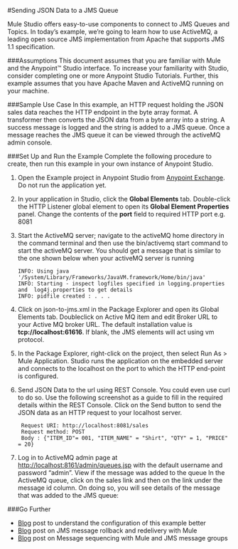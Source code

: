 #Sending JSON Data to a JMS Queue 

Mule Studio offers easy-to-use components to connect to JMS Queues and Topics. In today’s example, we’re going to learn how to use ActiveMQ, a leading open source JMS implementation from Apache that supports JMS 1.1 specification.   

###Assumptions
This document assumes that you are familiar with Mule and the Anypoint™ Studio interface. To increase your familiarity with Studio, consider completing one or more Anypoint Studio Tutorials. Further, this example assumes that you have Apache Maven and ActiveMQ running on your machine.

###Sample Use Case
 In this example, an HTTP request holding the JSON sales data reaches the HTTP endpoint in the byte array format. A transformer then converts the JSON data from a byte array into a string. A success message is logged and the string is added to a JMS queue. Once a message reaches the JMS queue it can be viewed through the activeMQ admin console.

###Set Up and Run the Example
Complete the following procedure to create, then run this example in your own instance of Anypoint Studio.


1.  Open the Example project in Anypoint Studio from [Anypoint Exchange](http://www.mulesoft.org/documentation/display/current/Anypoint+Exchange). Do not run the application yet.

2. In your application in Studio, click the **Global Elements** tab. Double-click the HTTP Listener global element to open its **Global Element Properties** panel. Change the contents of the **port** field to required HTTP port e.g. 8081

3. Start the ActiveMQ server;  navigate to the activeMQ home directory in the command terminal and then   use the  bin/activemq start command to start the activeMQ server.   You should get a message that is similar to the one shown below when your activeMQ server is running

       INFO: Using java '/System/Library/Frameworks/JavaVM.framework/Home/bin/java'
       INFO: Starting - inspect logfiles specified in logging.properties and  log4j.properties to get details
       INFO: pidfile created : . . . 
       
4. Click on json-to-jms.xml in the Package Explorer and open its Global Elements tab. Doubleclick on Active MQ item and edit Broker URL to your Active MQ broker URL. The default installation value is **tcp://localhost:61616**. If blank, the JMS elements will act using vm protocol.    
5. In the Package Explorer, right-click on the project, then select Run As > Mule Application. Studio runs the application on the embedded server and connects to the localhost on the port to which the HTTP end-point is configured.

6. Send JSON Data to the url using REST Console. You could even use curl to do so. Use the following screenshot as a guide to fill in the required details within the REST Console. Click on the Send button to send the JSON data as an HTTP request to your localhost server. 
      
        Request URI: http://localhost:8081/sales
        Request method: POST
        Body : {"ITEM_ID"= 001, "ITEM_NAME" = "Shirt", "QTY" = 1, "PRICE" = 20}

7. Log in to ActiveMQ admin page at [http://localhost:8161/admin/queues.jsp](http://localhost:8161/admin/queues.jsp)
 with the default username and password “admin”. View if the message was added to the queue
In the ActiveMQ queue, click on the sales link and then on the link under the message id column. On doing so, you will see details of the message that was added to the JMS queue:


###Go Further

* [Blog](http://blogs.mulesoft.org/mule-school-jms-tutorial/)  post to understand the configuration of this example better
* [Blog](http://blogs.mulesoft.org/jms-message-rollback-and-redelivery/) post on JMS message rollback and redelivery with Mule
* [Blog](http://blogs.mulesoft.org/message-sequencing-with-mule-and-jms-message-groups/) post on Message sequencing with Mule and JMS message groups






